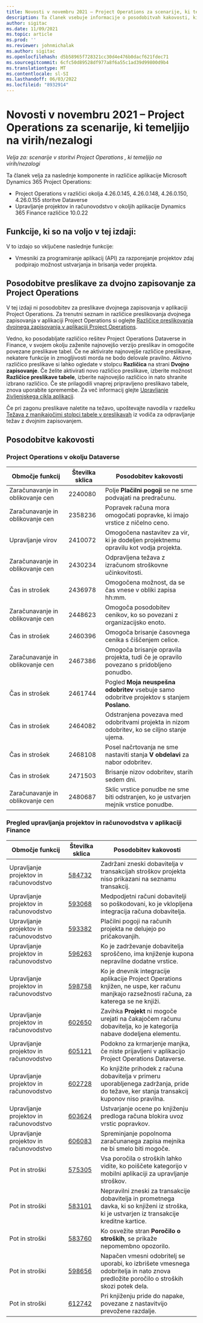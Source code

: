 ```yaml
---
title: Novosti v novembru 2021 – Project Operations za scenarije, ki temeljijo na virih/nezalogi
description: Ta članek vsebuje informacije o posodobitvah kakovosti, ki so na voljo v novembrski izdaji (2021) aplikacije Project Operations za primere uporabe z viri/brez zalog.
author: sigitac
ms.date: 11/09/2021
ms.topic: article
ms.prod: ''
ms.reviewer: johnmichalak
ms.author: sigitac
ms.openlocfilehash: d5b58965f728321cc30d4e476b0dacf621fdec71
ms.sourcegitcommit: 6cfc50d89528df977a8f6a55c1ad39d99800d9b4
ms.translationtype: MT
ms.contentlocale: sl-SI
ms.lasthandoff: 06/03/2022
ms.locfileid: "8932914"
---
```

# <a name="whats-new-november-2021---project-operations-for-resourcenon-stocked-based-scenarios"></a>Novosti v novembru 2021 – Project Operations za scenarije, ki temeljijo na virih/nezalogi

*Velja za: scenarije v storitvi Project Operations , ki temeljijo na virih/nezalogi*

Ta članek velja za naslednje komponente in različice aplikacije Microsoft Dynamics 365 Project Operations:

- Project Operations v različici okolja 4.26.0.145, 4.26.0.148, 4.26.0.150, 4.26.0.155 storitve Dataverse
- Upravljanje projektov in računovodstvo v okoljih aplikacije Dynamics 365 Finance različice 10.0.22

## <a name="features-included-in-this-release"></a>Funkcije, ki so na voljo v tej izdaji:

V to izdajo so vključene naslednje funkcije:

- Vmesniki za programiranje aplikacij (API) za razporejanje projektov zdaj podpirajo možnost ustvarjanja in brisanja veder projekta.

## <a name="project-operations-dual-write-maps-updates"></a>Posodobitve preslikave za dvojno zapisovanje za Project Operations

V tej izdaji ni posodobitev za preslikave dvojnega zapisovanja v aplikaciji Project Operations. Za trenutni seznam in različice preslikovanja dvojnega zapisovanja v aplikaciji Project Operations si oglejte [Različice preslikovanja dvojnega zapisovanja v aplikaciji Project Operations](/dynamics365/project-operations/environment/resource-dual-write-maps).

Vedno, ko posodabljate različico rešitev Project Operations Dataverse in Finance, v svojem okolju zaženite najnovejšo verzijo preslikav in omogočite povezane preslikave tabel. Če ne aktivirate najnovejše različice preslikave, nekatere funkcije in zmogljivosti morda ne bodo delovale pravilno. Aktivno različico preslikave si lahko ogledate v stolpcu **Različica** na strani **Dvojno zapisovanje**. Če želite aktivirati novo različico preslikave, izberite možnost **Različice preslikave tabele**, izberite najnovejšo različico in nato shranite izbrano različico. Če ste prilagodili vnaprej pripravljeno preslikavo tabele, znova uporabite spremembe. Za več informacij glejte [Upravljanje življenjskega cikla aplikacij](/dynamics365/fin-ops-core/dev-itpro/data-entities/dual-write/app-lifecycle-management).

Če pri zagonu preslikave naletite na težavo, upoštevajte navodila v razdelku [Težava z manjkajočimi stolpci tabele v preslikavah](/dynamics365/fin-ops-core/dev-itpro/data-entities/dual-write/dual-write-troubleshooting-finops-upgrades#missing-table-columns-issue-on-maps) iz vodiča za odpravljanje težav z dvojnim zapisovanjem.

## <a name="quality-updates"></a>Posodobitve kakovosti

### <a name="project-operations-in-dataverse"></a>Project Operations v okolju Dataverse

| Območje funkcij | Številka sklica | Posodobitev kakovosti |
| --- | --- | --- |
| Zaračunavanje in oblikovanje cen | 2240080 | Polje **Plačilni pogoji** se ne sme podvajati na predračunu. |
| Zaračunavanje in oblikovanje cen | 2358236 | Popravek računa mora omogočati popravke, ki imajo vrstice z ničelno ceno. |
| Upravljanje virov | 2410072 | Omogočena nastavitev za vir, ki je dodeljen projektnemu opravilu kot vodja projekta. |
| Zaračunavanje in oblikovanje cen | 2430234 | Odpravljena težava z izračunom stroškovne učinkovitosti. |
| Čas in strošek | 2436978 | Omogočena možnost, da se čas vnese v obliki zapisa hh:mm. |
| Zaračunavanje in oblikovanje cen | 2448623 | Omogoča posodobitev cenikov, ko so povezani z organizacijsko enoto. |
| Čas in strošek | 2460396 | Omogoča brisanje časovnega cenika s čiščenjem celice. |
| Zaračunavanje in oblikovanje cen | 2467386 | Omogoča brisanje opravila projekta, tudi če je opravilo povezano s pridobljeno ponudbo. |
| Čas in strošek | 2461744 | Pogled **Moja neuspešna odobritev** vsebuje samo odobritve projektov s stanjem **Poslano**. |
| Čas in strošek | 2464082 | Odstranjena povezava med odobritvami projekta in nizom odobritev, ko se ciljno stanje ujema. |
| Čas in strošek | 2468108 | Posel načrtovanja ne sme nastaviti stanja **V obdelavi** za nabor odobritev. |
| Čas in strošek | 2471503 | Brisanje nizov odobritev, starih sedem dni. |
| Zaračunavanje in oblikovanje cen | 2480687 | Sklic vrstice ponudbe ne sme biti odstranjen, ko je ustvarjen mejnik vrstice ponudbe. |

### <a name="project-management-and-accounting-in-finance"></a>Pregled upravljanja projektov in računovodstva v aplikaciji Finance

| Območje funkcij | Številka sklica | Posodobitev kakovosti |
| --- | --- | --- |
| Upravljanje projektov in računovodstvo | [584732](https://fix.lcs.dynamics.com/Issue/Details/?bugId=584732) | Zadržani zneski dobavitelja v transakcijah stroškov projekta niso prikazani na seznamu transakcij. |
| Upravljanje projektov in računovodstvo | [593068](https://fix.lcs.dynamics.com/Issue/Details/?bugId=593068) | Medpodjetni računi dobavitelji so poškodovani, ko je vklopljena integracija računa dobavitelja. |
| Upravljanje projektov in računovodstvo | [593382](https://fix.lcs.dynamics.com/Issue/Details/?bugId=593382) | Plačilni pogoji na računih projekta ne delujejo po pričakovanjih. |
| Upravljanje projektov in računovodstvo | [596263](https://fix.lcs.dynamics.com/Issue/Details/?bugId=596263) | Ko je zadrževanje dobavitelja sproščeno, ima knjiženje kupona nepravilne dodatne vrstice. |
| Upravljanje projektov in računovodstvo | [598758](https://fix.lcs.dynamics.com/Issue/Details/?bugId=598758) | Ko je dnevnik integracije aplikacije Project Operations knjižen, ne uspe, ker računu manjkajo razsežnosti računa, za katerega se ne knjiži. |
| Upravljanje projektov in računovodstvo | [602650](https://fix.lcs.dynamics.com/Issue/Details/?bugId=602650) | Zavihka **Projekt** ni mogoče urejati na čakajočem računu dobavitelja, ko je kategorija nabave dodeljena elementu. |
| Upravljanje projektov in računovodstvo | [605121](https://fix.lcs.dynamics.com/Issue/Details/?bugId=605121) | Podokno za krmarjenje manjka, če niste prijavljeni v aplikacijo Project Operations Dataverse. |
| Upravljanje projektov in računovodstvo | [602728](https://fix.lcs.dynamics.com/Issue/Details/?bugId=602728) | Ko knjižite prihodek z računa dobavitelja v primeru uporabljenega zadržanja, pride do težave, ker stanja transakcij kuponov niso pravilna. |
| Upravljanje projektov in računovodstvo | [603624](https://fix.lcs.dynamics.com/Issue/Details/?bugId=603624) | Ustvarjanje ocene po knjiženju predloga računa blokira uvoz vrstic popravkov. |
| Upravljanje projektov in računovodstvo | [606083](https://fix.lcs.dynamics.com/Issue/Details/?bugId=606083) | Spreminjanje popolnoma zaračunanega zapisa mejnika ne bi smelo biti mogoče. |
| Pot in stroški | [575305](https://fix.lcs.dynamics.com/Issue/Details/?bugId=575305) | Vsa poročila o stroških lahko vidite, ko poiščete kategorijo v mobilni aplikaciji za upravljanje stroškov. |
| Pot in stroški | [583101](https://fix.lcs.dynamics.com/Issue/Details/?bugId=583101) | Nepravilni zneski za transakcije dobavitelja in prometnega davka, ki so knjiženi iz stroška, ki je ustvarjen iz transakcije kreditne kartice. |
| Pot in stroški | [583760](https://fix.lcs.dynamics.com/Issue/Details/?bugId=583760) | Ko osvežite stran **Poročilo o stroških**, se prikaže nepomembno opozorilo. |
| Pot in stroški | [598656](https://fix.lcs.dynamics.com/Issue/Details/?bugId=598656) | Napačen vmesni odobritelj se uporabi, ko izbrišete vmesnega odobritelja in nato znova predložite poročilo o stroških skozi potek dela. |
| Pot in stroški | [612742](https://fix.lcs.dynamics.com/Issue/Details/?bugId=612742) | Pri knjiženju pride do napake, povezane z nastavitvijo prevožene razdalje. |
